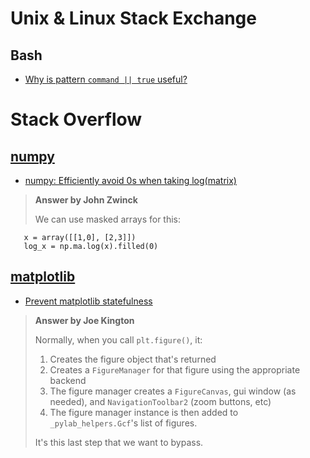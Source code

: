 # Unix & Linux Stack Exchange

## Bash

  - [Why is pattern ``command || true`` useful?](https://unix.stackexchange.com/questions/325705/why-is-pattern-command-true-useful)

# Stack Overflow

## [numpy](https://stackoverflow.com/questions/tagged/numpy)

  - [numpy: Efficiently avoid 0s when taking log(matrix)](https://stackoverflow.com/questions/21752989/numpy-efficiently-avoid-0s-when-taking-logmatrix)
  
  > **Answer by John Zwinck**
  >
  > We can use masked arrays for this:
  >
       x = array([[1,0], [2,3]])
       log_x = np.ma.log(x).filled(0)

## [matplotlib](https://stackoverflow.com/questions/tagged/matplotlib)

  - [Prevent matplotlib statefulness](https://stackoverflow.com/questions/28631741/prevent-matplotlib-statefulness)
  
  > **Answer by Joe Kington**
  >
  > Normally, when you call `plt.figure()`, it:
  >
  > 1. Creates the figure object that's returned
  > 2. Creates a `FigureManager` for that figure using the appropriate backend
  > 3. The figure manager creates a `FigureCanvas`, gui window (as needed), and `NavigationToolbar2` (zoom buttons, etc)
  > 4. The figure manager instance is then added to `_pylab_helpers.Gcf`'s list of figures.
  >
  > It's this last step that we want to bypass.

